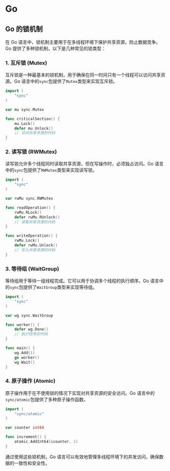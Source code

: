 # Go

## Go 的锁机制

<!-- notecardId: 1736472551800 -->

在 Go 语言中，锁机制主要用于在多线程环境下保护共享资源，防止数据竞争。Go 提供了多种锁机制，以下是几种常见的锁类型：

### 1. 互斥锁 (Mutex)

互斥锁是一种最基本的锁机制，用于确保在同一时间只有一个线程可以访问共享资源。Go 语言中的`sync`包提供了`Mutex`类型来实现互斥锁。

```go
import (
    "sync"
)

var mu sync.Mutex

func criticalSection() {
    mu.Lock()
    defer mu.Unlock()
    // 访问共享资源的代码
}
```

### 2. 读写锁 (RWMutex)

读写锁允许多个线程同时读取共享资源，但在写操作时，必须独占访问。Go 语言中的`sync`包提供了`RWMutex`类型来实现读写锁。

```go
import (
    "sync"
)

var rwMu sync.RWMutex

func readOperation() {
    rwMu.RLock()
    defer rwMu.RUnlock()
    // 读取共享资源的代码
}

func writeOperation() {
    rwMu.Lock()
    defer rwMu.Unlock()
    // 写入共享资源的代码
}
```

### 3. 等待组 (WaitGroup)

等待组用于等待一组线程完成。它可以用于协调多个线程的执行顺序。Go 语言中的`sync`包提供了`WaitGroup`类型来实现等待组。

```go
import (
    "sync"
)

var wg sync.WaitGroup

func worker() {
    defer wg.Done()
    // 执行任务的代码
}

func main() {
    wg.Add(1)
    go worker()
    wg.Wait()
}
```

### 4. 原子操作 (Atomic)

原子操作用于在不使用锁的情况下实现对共享资源的安全访问。Go 语言中的`sync/atomic`包提供了多种原子操作函数。

```go
import (
    "sync/atomic"
)

var counter int64

func increment() {
    atomic.AddInt64(&counter, 1)
}
```

通过使用这些锁机制，Go 语言可以有效地管理多线程环境下的并发访问，确保数据的一致性和安全性。
